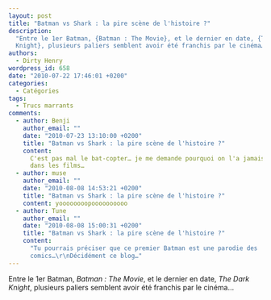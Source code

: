 ```yaml
---
layout: post
title: "Batman vs Shark : la pire scène de l'histoire ?"
description:
  "Entre le 1er Batman, {Batman : The Movie}, et le dernier en date, {The Dark
  Knight}, plusieurs paliers semblent avoir été franchis par le cinéma…"
authors:
  - Dirty Henry
wordpress_id: 658
date: "2010-07-22 17:46:01 +0200"
categories:
  - Catégories
tags:
  - Trucs marrants
comments:
  - author: Benji
    author_email: ""
    date: "2010-07-23 13:10:00 +0200"
    title: "Batman vs Shark : la pire scène de l'histoire ?"
    content:
      C'est pas mal le bat-copter… je me demande pourquoi on l'a jamais revu
      dans les films…
  - author: muse
    author_email: ""
    date: "2010-08-08 14:53:21 +0200"
    title: "Batman vs Shark : la pire scène de l'histoire ?"
    content: yoooooooopoooooooooo
  - author: Tune
    author_email: ""
    date: "2010-08-08 15:00:31 +0200"
    title: "Batman vs Shark : la pire scène de l'histoire ?"
    content:
      "Tu pourrais préciser que ce premier Batman est une parodie des
      comics…\r\nDécidément ce blog…"
---
```


Entre le 1er Batman, _Batman : The Movie_, et le dernier en date, _The Dark
Knight_, plusieurs paliers semblent avoir été franchis par le cinéma…

<object width="500" height="306"><param name="movie" value="http://www.youtube.com/v/X0UJaprpxrk&amp;hl=fr_FR&amp;fs=1"></param><param name="allowFullScreen" value="true"></param><param name="allowscriptaccess" value="always"></param><embed src="http://www.youtube.com/v/X0UJaprpxrk&amp;hl=fr_FR&amp;fs=1" type="application/x-shockwave-flash" allowscriptaccess="always" allowfullscreen="true" width="500" height="306"></embed></object>
